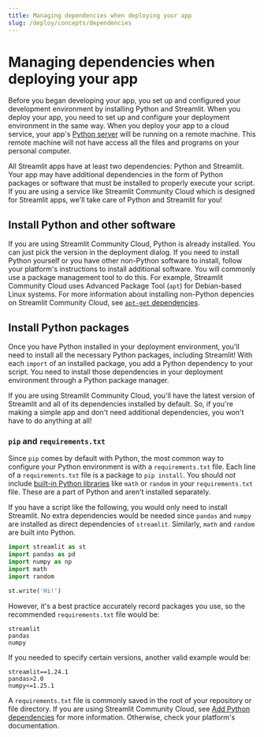 ```yaml
---
title: Managing dependencies when deploying your app
slug: /deploy/concepts/dependencies
---
```


# Managing dependencies when deploying your app

Before you began developing your app, you set up and configured your development environment by installing Python and Streamlit. When you deploy your app, you need to set up and configure your deployment environment in the same way. When you deploy your app to a cloud service, your app's [Python server](/develop/concepts/architecture/architecture#python-backend-server) will be running on a remote machine. This remote machine will not have access all the files and programs on your personal computer.

All Streamlit apps have at least two dependencies: Python and Streamlit. Your app may have additional dependencies in the form of Python packages or software that must be installed to properly execute your script. If you are using a service like Streamlit Community Cloud which is designed for Streamlit apps, we'll take care of Python and Streamlit for you!

## Install Python and other software

If you are using Streamlit Community Cloud, Python is already installed. You can just pick the version in the deployment dialog. If you need to install Python yourself or you have other non-Python software to install, follow your platform's instructions to install additional software. You will commonly use a package management tool to do this.
For example, Streamlit Community Cloud uses Advanced Package Tool (`apt`) for Debian-based Linux systems. For more information about installing non-Python depencies on Streamlit Community Cloud, see [`apt-get` dependencies](/deploy/streamlit-community-cloud/deploy-your-app/app-dependencies#apt-get-dependencies).

## Install Python packages

Once you have Python installed in your deployment environment, you'll need to install all the necessary Python packages, including Streamlit! With each `import` of an installed package, you add a Python dependency to your script. You need to install those dependencies in your deployment environment through a Python package manager.

If you are using Streamlit Community Cloud, you'll have the latest version of Streamlit and all of its dependencies installed by default. So, if you're making a simple app and don't need additional dependencies, you won't have to do anything at all!

### `pip` and `requirements.txt`

Since `pip` comes by default with Python, the most common way to configure your Python environment is with a `requirements.txt` file. Each line of a `requirements.txt` file is a package to `pip install`. You should _not_ include <a href="https://docs.python.org/3/py-modindex.html" target="_blank">built-in Python libraries</a> like `math` or `random` in your `requirements.txt` file. These are a part of Python and aren't installed separately.

If you have a script like the following, you would only need to install Streamlit. No extra dependencies would be needed since `pandas` and `numpy` are installed as direct dependencies of `streamlit`. Similarly, `math` and `random` are built into Python.

```python
import streamlit as st
import pandas as pd
import numpy as np
import math
import random

st.write('Hi!')
```

However, it's a best practice accurately record packages you use, so the recommended `requirements.txt` file would be:

```none
streamlit
pandas
numpy
```

If you needed to specify certain versions, another valid example would be:

```none
streamlit==1.24.1
pandas>2.0
numpy<=1.25.1
```

A `requirements.txt` file is commonly saved in the root of your repository or file directory. If you are using Streamlit Community Cloud, see [Add Python dependencies](/deploy/streamlit-community-cloud/deploy-your-app/app-dependencies#add-python-dependencies) for more information. Otherwise, check your platform's documentation.
